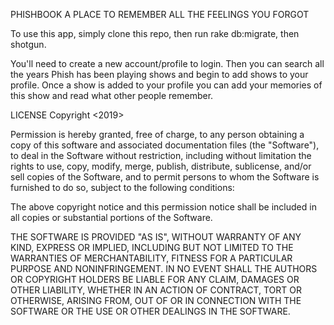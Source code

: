 PHISHBOOK A PLACE TO REMEMBER ALL THE FEELINGS YOU FORGOT

To use this app, simply clone this repo, then run rake db:migrate, then shotgun.

You'll need to create a new account/profile to login. Then you can search all the years Phish has been playing shows and begin to add shows to your profile. Once a show is added to your profile you can add your memories of this show and read what other people remember.

LICENSE Copyright <2019>

Permission is hereby granted, free of charge, to any person obtaining a copy of this software and associated documentation files (the "Software"), to deal in the Software without restriction, including without limitation the rights to use, copy, modify, merge, publish, distribute, sublicense, and/or sell copies of the Software, and to permit persons to whom the Software is furnished to do so, subject to the following conditions:

The above copyright notice and this permission notice shall be included in all copies or substantial portions of the Software.

THE SOFTWARE IS PROVIDED "AS IS", WITHOUT WARRANTY OF ANY KIND, EXPRESS OR IMPLIED, INCLUDING BUT NOT LIMITED TO THE WARRANTIES OF MERCHANTABILITY, FITNESS FOR A PARTICULAR PURPOSE AND NONINFRINGEMENT. IN NO EVENT SHALL THE AUTHORS OR COPYRIGHT HOLDERS BE LIABLE FOR ANY CLAIM, DAMAGES OR OTHER LIABILITY, WHETHER IN AN ACTION OF CONTRACT, TORT OR OTHERWISE, ARISING FROM, OUT OF OR IN CONNECTION WITH THE SOFTWARE OR THE USE OR OTHER DEALINGS IN THE SOFTWARE.
